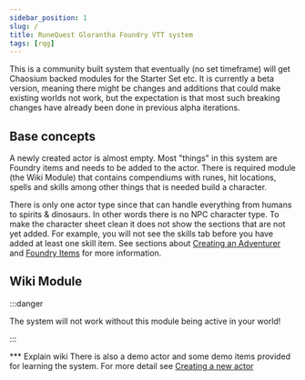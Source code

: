 ```yaml
---
sidebar_position: 1
slug: /
title: RuneQuest Glorantha Foundry VTT system
tags: [rqg]
---
```


This is a community built system that eventually (no set timeframe) will get Chaosium backed modules
for the Starter Set etc. It is currently a beta version, meaning there might be changes and
additions that could make existing worlds not work, but the expectation is that most such breaking
changes have already been done in previous alpha iterations.

## Base concepts

A newly created actor is almost empty. Most "things" in this system are Foundry items and needs to
be added to the actor. There is required module (the Wiki Module) that contains compendiums with
runes, hit locations, spells and skills among other things that is needed build a character.

There is only one actor type since that can handle everything from humans to spirits & dinosaurs. In
other words there is no NPC character type. To make the character sheet clean it does not show the
sections that are not yet added. For example, you will not see the skills tab before you have added
at least one skill item. See sections about
[Creating an Adventurer](docs/getting-started/creating-actor) and
[Foundry Items](/docs/rqg-system/items) for more information.

## Wiki Module

:::danger

The system will not work without this module being active in your world!

:::

\*\*\* Explain wiki There is also a demo actor and some demo items provided for learning the system.
For more detail see [Creating a new actor](docs/getting-started/creating-actor)
